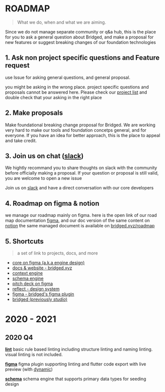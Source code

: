 # ROADMAP
> What we do, when and what we are aiming.

Since we do not manage separate community or q&a hub, this is the place for you to ask a general question about Bridged, and make a proposal for new features or suggest breaking changes of our foundation technologies

## 1. Ask non project specific questions and Feature request
use Issue for asking general questions, and general proposal.

you might be asking in the wrong place. project specific questions and proposals cannot be answered here. Please check our [project list](bridged.xyz/github) and double check that your asking in the right place

## 2. Make proposals
Make foundational breaking change proposal for Bridged. We are working very hard to make our tools and foundation concetps general, and for everyone. If you have an idea for better approach, this is the place to appeal and take credit.


## 3. Join us on chat ([slack](https://join.slack.com/t/bridgedhq/shared_invite/zt-h9eyanie-U_t2XB1mrzRxcPww306aCA))

We hightly recommand you to share thoughts on slack with the community before officially making a proposal. If your question or proposal is still valid, you are welcome to open a new issue

Join us on [slack](https://join.slack.com/t/bridgedhq/shared_invite/zt-h9eyanie-U_t2XB1mrzRxcPww306aCA) and have a direct conversation with our core developers


## 4. Roadmap on figma & notion

we manage our roadmap mainly on figma.
here is the open link of our road map documentation [figma](https://www.figma.com/file/5XdVMzAOP06ca3gUCoyPmJ/whitepaper?node-id=1%3A2), and our doc version of the same content on [notion](https://www.notion.so/bridgedxyz/df390b3a64504668ad8e09fd621884bb?v=abcf798d35e6408d9616704a8471f92d)
the same managed document is available on [bridged.xyz/roadmap](https://bridged.xyz/roadmap)


## 5. Shortcuts
> a set of link to projects, docs, and more

- [core on figma (a.k.a engine design)](https://www.figma.com/file/iypAHagtcSp3Osfo2a7EDz/?node-id=0%3A1330)
- [docs & website - bridged.xyz](https://github.com/bridgedxyz/bridged.xyz)
- [context engine](https://github.com/bridgedxyz/context)
- [schema engine](https://github.com/bridgedxyz/schema)
- [pitch deck on figma](https://www.figma.com/file/5XdVMzAOP06ca3gUCoyPmJ/?node-id=0%3A1)
- [reflect - design system](https://github.com/bridgedxyz/reflect.bridged.xyz)
- [figma - bridged's figma plugin](https://github.com/bridgedxyz/figma)
- [bridged (previously *studio*)](https://github.com/bridgedxyz/bridged)


# 2020 - 2021

## 2020 Q4
**[lint](https://github.com/bridgedxyz/lint)**
basic rule based linting including structure linting and naming linting. visual linting is not included.

**[figma](https://github.com/bridgedxyz/figma)**
figma plugin supporting linting and flutter code export with live preview (with [dynamic](https://github.com/bridgedxyz/dynamic))

**[schema](https://github.com/bridgedxyz/schema)**
schema engine that supports primary data types for seeding design


